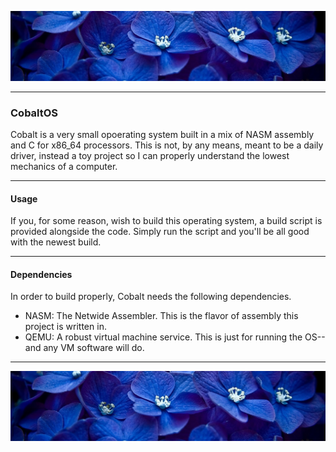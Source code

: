 ![top_banner](https://github.com/israfiel-a/israfiel-a/blob/main/cobalt-banner.jpg)

---

### CobaltOS
Cobalt is a very small opoerating system built in a mix of NASM assembly and C for x86_64 processors. This is not, by any means, meant to be a daily driver, instead a toy project so I can properly understand the lowest mechanics of a computer.

---

#### Usage
If you, for some reason, wish to build this operating system, a build script is provided alongside the code. Simply run the script and you'll be all good with the newest build.

---

#### Dependencies
In order to build properly, Cobalt needs the following dependencies.

- NASM: The Netwide Assembler. This is the flavor of assembly this project is written in.
- QEMU: A robust virtual machine service. This is just for running the OS--and any VM software will do.

---

![bottom_banner](https://github.com/israfiel-a/israfiel-a/blob/main/cobalt-banner.jpg)